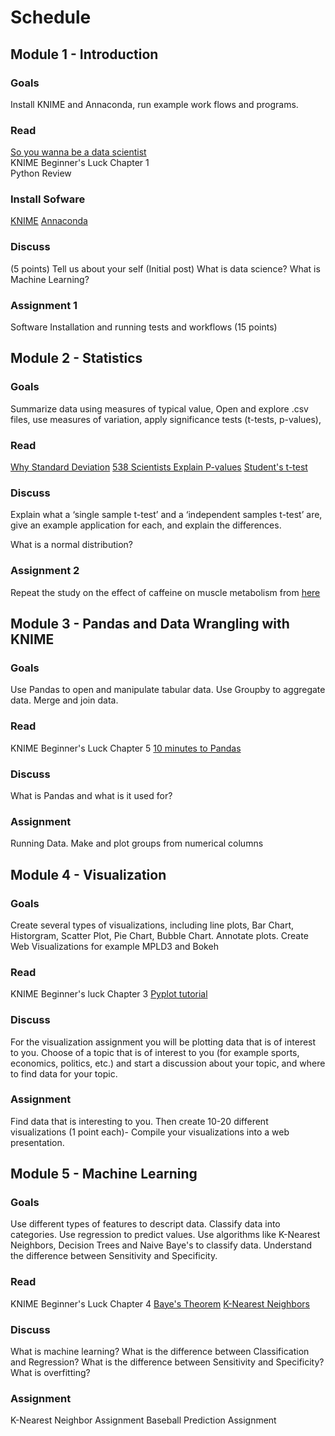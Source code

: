 # Schedule

## Module 1 - Introduction

### Goals
Install KNIME and Annaconda, run example work flows and programs. 

### Read
[So you wanna be a data scientist](https://mashable.com/2014/12/25/data-scientist/)  
KNIME Beginner's Luck Chapter 1  
Python Review  

### Install Sofware
[KNIME](https://www.knime.com/downloads)
[Annaconda](https://www.anaconda.com/distribution/)

### Discuss
(5 points)
Tell us about your self (Initial post)
What is data science?
What is Machine Learning?

### Assignment 1
Software Installation and running tests and workflows (15 points)

## Module 2 - Statistics
### Goals
Summarize data using measures of typical value, Open and explore .csv files, use measures of variation, apply significance tests (t-tests, p-values),  

### Read
[Why Standard Deviation](http://www.separatinghyperplanes.com/2014/04/why-do-statisticians-use-standard.html)
[538 Scientists Explain P-values](https://fivethirtyeight.com/features/not-even-scientists-can-easily-explain-p-values/)
[Student's t-test](https://en.wikipedia.org/wiki/Student%27s_t-test)

### Discuss

Explain what a ‘single sample t-test’ and a ‘independent samples t-test’ are, give an example application for each, and explain the differences.

What is a normal distribution?

### Assignment 2

Repeat the study on the effect of caffeine on muscle metabolism from [here](http://learntech.uwe.ac.uk/da/Default.aspx?pageid=1438)

## Module 3 - Pandas and Data Wrangling with KNIME

### Goals
Use Pandas to open and manipulate tabular data.  Use Groupby to aggregate data.  Merge and join data. 

### Read
KNIME Beginner's Luck Chapter 5
[10 minutes to Pandas](https://pandas.pydata.org/pandas-docs/stable/getting_started/10min.html#min)

### Discuss
What is Pandas and what is it used for?

### Assignment

Running Data.  Make and plot groups from numerical columns

## Module 4 - Visualization

### Goals
Create several types of visualizations, including line plots,  Bar Chart,  Historgram, Scatter Plot, Pie Chart, Bubble Chart.
Annotate plots.
Create Web Visualizations for example MPLD3 and Bokeh
### Read
KNIME Beginner's luck Chapter 3
[Pyplot tutorial](https://matplotlib.org/tutorials/introductory/pyplot.html)

### Discuss
For the visualization assignment you will be plotting data that is of interest to you.  Choose of a topic that is of interest to you (for example sports, economics, politics, etc.) and start a discussion about your topic, and where to find data for your topic. 
### Assignment
Find data that is interesting to you.
Then create 10-20 different visualizations (1 point each)- Compile your visualizations into a web presentation. 

## Module 5 - Machine Learning

### Goals
Use different types of features to descript data.  Classify data into categories.  Use regression to predict values.  Use algorithms like K-Nearest Neighbors, Decision Trees and Naive Baye's to classify data.   Understand the difference between Sensitivity and Specificity.  

### Read
KNIME Beginner's Luck Chapter 4
[Baye's Theorem](https://en.wikipedia.org/wiki/Bayes%27_theorem#Statement_of_theorem)
[K-Nearest Neighbors](https://en.wikipedia.org/wiki/K-nearest_neighbors_algorithm)


### Discuss
What is machine learning?
What is the difference between Classification and Regression?
What is the difference between Sensitivity and Specificity? 
What is overfitting?

### Assignment
K-Nearest Neighbor Assignment
Baseball Prediction Assignment









